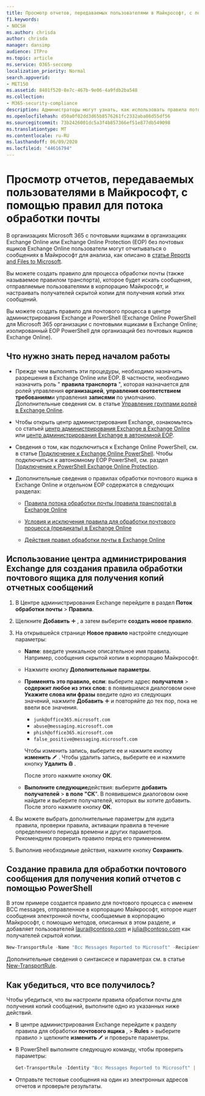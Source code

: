 ```yaml
---
title: Просмотр отчетов, передаваемых пользователями в Майкрософт, с помощью правил для потока обработки почты
f1.keywords:
- NOCSH
ms.author: chrisda
author: chrisda
manager: dansimp
audience: ITPro
ms.topic: article
ms.service: O365-seccomp
localization_priority: Normal
search.appverid:
- MET150
ms.assetid: 8401f520-8e7c-467b-9e06-4a9fdb2ba548
ms.collection:
- M365-security-compliance
description: Администраторы могут узнать, как использовать правила поток обработки почты (также называемые правилами транспорта), чтобы получать копии сообщений, отправляемых пользователями в корпорацию Майкрософт.
ms.openlocfilehash: d50a0f02dd3d65b8576261fc2332aba86d55df56
ms.sourcegitcommit: 73b2426001dc5a3f4b857366ef51e877db549098
ms.translationtype: MT
ms.contentlocale: ru-RU
ms.lasthandoff: 06/09/2020
ms.locfileid: "44616794"
---
```

# <a name="use-mail-flow-rules-to-see-what-your-users-are-reporting-to-microsoft"></a>Просмотр отчетов, передаваемых пользователями в Майкрософт, с помощью правил для потока обработки почты

В организациях Microsoft 365 с почтовыми ящиками в организациях Exchange Online или Exchange Online Protection (EOP) без почтовых ящиков Exchange Online пользователи могут отчитываться о сообщениях в Майкрософт для анализа, как описано в [статье Reports and Files to Microsoft](report-junk-email-messages-to-microsoft.md).

Вы можете создать правило для процесса обработки почты (также называемое правилом транспорта), которое будет искать сообщения, отправляемые пользователями в корпорацию Майкрософт, и настраивать получателей скрытой копии для получения копий этих сообщений.

Вы можете создать правило для почтового процесса в центре администрирования Exchange и PowerShell (Exchange Online PowerShell для Microsoft 365 организации с почтовыми ящиками в Exchange Online; изолированный EOP PowerShell для организаций без почтовых ящиков Exchange Online).

## <a name="what-do-you-need-to-know-before-you-begin"></a>Что нужно знать перед началом работы

- Прежде чем выполнять эти процедуры, необходимо назначить разрешения в Exchange Online или EOP. В частности, необходимо назначить роль " **правила транспорта** ", которая назначается для ролей управления **организацией**, **управления соответствием требованиям**и управления **записями** по умолчанию. Дополнительные сведения см. в статье [Управление группами ролей в Exchange Online](https://docs.microsoft.com/Exchange/permissions-exo/role-groups).

- Чтобы открыть центр администрирования Exchange, ознакомьтесь со статьей [центр администрирования Exchange в Exchange Online](https://docs.microsoft.com/Exchange/exchange-admin-center) или [центр администрирования Exchange в автономной EOP](exchange-admin-center-in-exchange-online-protection-eop.md).

- Сведения о том, как подключиться к Exchange Online PowerShell, см. в статье [Подключение к Exchange Online PowerShell](https://docs.microsoft.com/powershell/exchange/connect-to-exchange-online-powershell). Чтобы подключиться к автономному EOP PowerShell, см. раздел [Подключение к PowerShell Exchange Online Protection](https://docs.microsoft.com/powershell/exchange/connect-to-exchange-online-protection-powershell).

- Дополнительные сведения о правилах обработки почтового ящика в Exchange Online и отдельном EOP содержатся в следующих разделах:

  - [Правила потока обработки почты (правила транспорта) в Exchange Online](https://docs.microsoft.com/Exchange/security-and-compliance/mail-flow-rules/mail-flow-rules)

  - [Условия и исключения правила для обработки почтового процесса (предикаты) в Exchange Online](https://docs.microsoft.com/Exchange/security-and-compliance/mail-flow-rules/conditions-and-exceptions)

  - [Действия правил обработки почты в Exchange Online](https://docs.microsoft.com/Exchange/security-and-compliance/mail-flow-rules/mail-flow-rule-actions)

## <a name="use-the-eac-to-create-a-mail-flow-rule-to-receive-copies-of-reported-messages"></a>Использование центра администрирования Exchange для создания правила обработки почтового ящика для получения копий отчетных сообщений

1. В Центре администрирования Exchange перейдите в раздел **Поток обработки почты** \> **Правила**.

2. Щелкните **Добавить** ![ значок Добавить ](../../media/ITPro-EAC-AddIcon.png) , а затем выберите **создать новое правило**.

3. На открывшейся странице **Новое правило** настройте следующие параметры:

   - **Name**: введите уникальное описательное имя правила. Например, сообщения скрытой копии в корпорацию Майкрософт.

   - Нажмите кнопку **Дополнительные параметры**.

   - **Применять это правило, если**: выберите адрес **получателя** \> **содержит любое из этих слов**: в появившемся диалоговом окне **Укажите слова или фразы** введите одно из следующих значений, нажмите **Добавить** ![ значок "Добавить" ](../../media/ITPro-EAC-AddIcon.png) и повторяйте до тех пор, пока не ввели все значения.

     - `junk@office365.microsoft.com`
     - `abuse@messaging.microsoft.com`
     - `phish@office365.microsoft.com`
     - `false_positive@messaging.microsoft.com`

     Чтобы изменить запись, выберите ее и нажмите кнопку **изменить** ![ значок редактирования ](../../media/ITPro-EAC-EditIcon.png) . Чтобы удалить запись, выберите ее и нажмите кнопку **Удалить** ![ значок "Удалить" ](../../media/ITPro-EAC-DeleteIcon.png) .

     После этого нажмите кнопку **ОК**.

   - **Выполните следующие**действия: выберите **добавить получателей** \> **в поле "СК**". В появившемся диалоговом окне найдите и выберите получателей, которых вы хотите добавить. После этого нажмите кнопку **ОК**.

4. Вы можете выбрать дополнительные параметры для аудита правила, проверки правила, активации правила в течение определенного периода времени и других параметров. Рекомендуем проверить правило перед его применением.

5. Выполнив необходимые действия, нажмите кнопку **Сохранить**.

## <a name="use-powershell-to-create-a-mail-flow-rule-to-receive-copies-of-reported-messages"></a>Создание правила для обработки почтового сообщения для получения копий отчетов с помощью PowerShell

В этом примере создается правило для почтового процесса с именем BCC messages, отправленное в корпорацию Майкрософт, которое ищет сообщения электронной почты, сообщаемые в корпорацию Майкрософт, с помощью методов, описанных в этом разделе, и добавляет пользователей laura@contoso.com и julia@contoso.com как получателей скрытой копии.

```powershell
New-TransportRule -Name "Bcc Messages Reported to Microsoft" -RecipientAddressContainsWords "junk@office365.microsoft.com","abuse@messaging.microsoft.com","phish@office365.microsoft.com","false_positive@messaging.microsoft.com" -BlindCopyTo "laura@contoso.com","julia@contoso.com".
```

Дополнительные сведения о синтаксисе и параметрах см. в статье [New-TransportRule](https://docs.microsoft.com/powershell/module/exchange/new-transportrule).

## <a name="how-do-you-know-this-worked"></a>Как убедиться, что все получилось?

Чтобы убедиться, что вы настроили правила обработки почты для получения копий сообщений, выполните одно из указанных ниже действий.

- В центре администрирования Exchange перейдите к разделу правила для обработки **почтового ящика** , \> **Rules** \> выберите правило \> щелкните **изменить** ![ значок редактирования ](../../media/ITPro-EAC-EditIcon.png) и проверьте параметры.

- В PowerShell выполните следующую команду, чтобы проверить параметры:

  ```powershell
  Get-TransportRule -Identity "Bcc Messages Reported to Microsoft" | Format-List
  ```

- Отправьте тестовые сообщения на один из электронных адресов отчетов и проверьте результаты.

